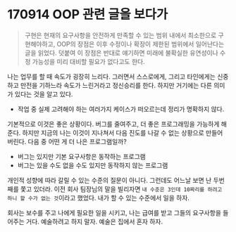 # 170914 OOP 관련 글을 보다가

> 구현은 현재의 요구사항을 안전하게 만족할 수 있는 범위 내에서 최소한으로 구현해야하고, OOP의 장점은 이후 수정이나 확장이 제한된 범위에서 일어난다는 글을 읽었다. 덧붙여 이 장점은 반대로 얘기하면 미래에 불확실한 유연성이나 수정 가능성을 미리 대비할 필요가 없다고도 한다.

나는 업무를 할 때 속도가 굉장히 느리다. 그러면서 스스로에게, 그리고 타인에게는 신중하고 만전을 기하느라 속도가 느린거라고 정신승리를 한다. 하지만 거기에는 다른 의미가 있다는 것을 알고 있다.

- 작업 중 실제 고려해야 하는 여러가지 케이스가 떠오르는데 정리가 명확하지 않다.

기본적으로 이것은 좋은 상황이다. 버그를 줄여주고, 더 좋은 프로그래밍을 가능하게 해준다. 하지만 지금의 나는 이것이 지나쳐서 다음 진도를 나갈 수 없는 상황으로 만들어 버린다. 다음 중 어떤 게 더 나은 프로그램일까?

- 버그는 있지만 기본 요구사항은 동작하는 프로그램
- 버그는 있을 수도 없을 수도 있지만 동작하지 않는 프로그램

개인적 성향에 따라 갈릴 수 있는 수준의 질문이 아니다. 그런데도 어느날 보면 난 두번째를 쫓고 있더라. 이전 회사 팀장님의 말을 빌리자면 `내 수준은 3인데 10짜리를 하려고 하니 할 수가 없는 것`이라고 했었다. 내가 할 수 있는 수준에서 일을 하자.

회사는 보수를 주고 나에게 필요한 일을 시키고, 나는 급여를 받고 그들의 요구사항을 들어주는 거다. 예술하려고 하지 말자. 예술은 집에서 혼자 하자.
